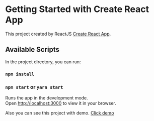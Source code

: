 # Getting Started with Create React App

This project created by ReactJS [Create React App](https://github.com/facebook/create-react-app).

## Available Scripts

In the project directory, you can run:

### `npm install`
### `npm start` or `yarn start`

Runs the app in the development mode.\
Open [http://localhost:3000](http://localhost:3000) to view it in your browser.

Also you can see this project with demo.
[Click demo](https://app.netlify.com/sites/uufukttas-weather-app)
